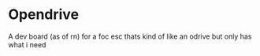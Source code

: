 # Opendrive
A dev board (as of rn) for a foc esc thats kind of like an odrive but only has what i need
